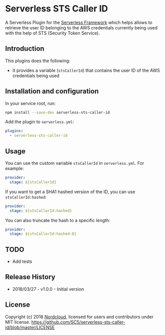 # Serverless STS Caller ID

A Serverless Plugin for the [Serverless Framework](http://www.serverless.com) which
helps allows to retrieve the user ID belonging to the AWS credentials currently being used with the help of STS (Security Token Service).

## Introduction

This plugins does the following:

* It provides a variable (`stsCallerId`) that contains the user ID of the AWS credentials being used

## Installation and configuration

In your service root, run:

```bash
npm install --save-dev serverless-sts-caller-id
```

Add the plugin to `serverless.yml`:

```yml
plugins:
  - serverless-sts-caller-id
```

## Usage

You can use the custom variable `stsCallerId` in `serverless.yml`. For example:

```yml
provider:
  stage: ${stsCallerId}
```

If you want to get a SHA1 hashed version of the ID, you can use `stsCallerId:hashed`:

```yml
provider:
  stage: ${stsCallerId:hashed}
```

You can also truncate the hash to a specific length:

```yml
provider:
  stage: ${stsCallerId:hashed:8}
```

## TODO

* Add tests

## Release History

* 2018/03/27 - v1.0.0 - Initial version


## License

Copyright (c) 2018 [Nordcloud](https://nordcloud.com/), licensed for users and contributors under MIT license.
https://github.com/SC5/serverless-sts-caller-id/blob/master/LICENSE